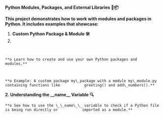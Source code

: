 **Python Modules, Packages, and External Libraries 🐍📦**

**This project demonstrates how to work with modules and packages in Python. It includes examples that showcase:**



1. **Custom Python Package \& Module 🛠️**
1. 
**&nbsp;**	

   	**o Learn how to create and use your own Python packages and modules.**



	**o Example: A custom package my\_package with a module my\_module.py containing functions like 		  greeting() and add\_numbers().**



**2. Understanding the \_\_name\_\_ Variable 🔍**



	**o See how to use the \_\_name\_\_ variable to check if a Python file is being run directly or 		  imported as a module.**

